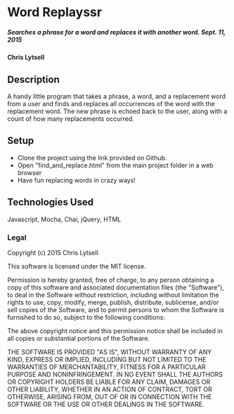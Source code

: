 # Word Replayssr

##### Searches a phrase for a word and replaces it with another word. Sept. 11, 2015

#### Chris Lytsell

## Description
A handy little program that takes a phrase, a word, and a replacement word from a user and finds and replaces all occurrences of the word with the replacement word.
The new phrase is echoed back to the user, along with a count of how many replacements occurred.


## Setup
* Clone the project using the link provided on Github.
* Open "find_and_replace.html" from the main project folder in a web browser
* Have fun replacing words in crazy ways!

## Technologies Used

Javascript, Mocha, Chai, jQuery, HTML

### Legal

Copyright (c) 2015 Chris Lytsell

This software is licensed under the MIT license.

Permission is hereby granted, free of charge, to any person obtaining a copy
of this software and associated documentation files (the "Software"), to deal
in the Software without restriction, including without limitation the rights
to use, copy, modify, merge, publish, distribute, sublicense, and/or sell
copies of the Software, and to permit persons to whom the Software is
furnished to do so, subject to the following conditions:

The above copyright notice and this permission notice shall be included in
all copies or substantial portions of the Software.

THE SOFTWARE IS PROVIDED "AS IS", WITHOUT WARRANTY OF ANY KIND, EXPRESS OR
IMPLIED, INCLUDING BUT NOT LIMITED TO THE WARRANTIES OF MERCHANTABILITY,
FITNESS FOR A PARTICULAR PURPOSE AND NONINFRINGEMENT. IN NO EVENT SHALL THE
AUTHORS OR COPYRIGHT HOLDERS BE LIABLE FOR ANY CLAIM, DAMAGES OR OTHER
LIABILITY, WHETHER IN AN ACTION OF CONTRACT, TORT OR OTHERWISE, ARISING FROM,
OUT OF OR IN CONNECTION WITH THE SOFTWARE OR THE USE OR OTHER DEALINGS IN
THE SOFTWARE.

